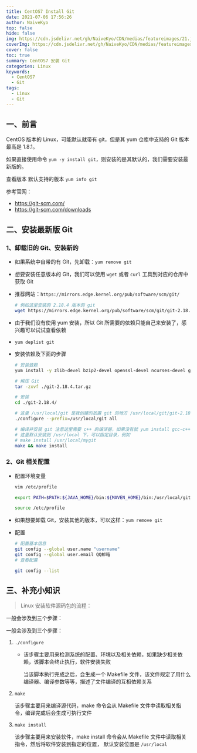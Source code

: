 ```yaml
---
title: CentOS7 Install Git
date: 2021-07-06 17:56:26
author: NaiveKyo
top: false
hide: false
img: https://cdn.jsdelivr.net/gh/NaiveKyo/CDN/medias/featureimages/21.jpg
coverImg: https://cdn.jsdelivr.net/gh/NaiveKyo/CDN/medias/featureimages/21.jpg
cover: false
toc: true
summary: CentOS7 安装 Git
categories: Linux
keywords: 
  - CentOS7
  - Git
tags:
  - Linux
  - Git
---
```




## 一、前言

CentOS 版本的 Linux，可能默认就带有 git，但是其 yum 仓库中支持的 Git 版本最高是 1.8.1。

如果直接使用命令 `yum -y install git`，则安装的是其默认的，我们需要安装最新版的。

查看版本 默认支持的版本 `yum info git`

参考官网：

- https://git-scm.com/
- https://git-scm.com/downloads

## 二、安装最新版 Git

### 1、卸载旧的 Git、安装新的

- 如果系统中自带的有 Git，先卸载：`yum remove git`

- 想要安装任意版本的 Git，我们可以使用 `wget` 或者 `curl` 工具到对应的仓库中获取 Git

- 推荐网站：`https://mirrors.edge.kernel.org/pub/software/scm/git/`

  ```bash
  # 例如这里安装的 2.18.4 版本的 git
  wget https://mirrors.edge.kernel.org/pub/software/scm/git/git-2.18.4.tar.gz
  ```

- 由于我们没有使用 yum 安装，所以 Git 所需要的依赖只能自己来安装了，感兴趣可以试试查看依赖 

- `yum deplist git`

- 安装依赖及下面的步骤

  ```bash
  # 安装依赖
  yum install -y zlib-devel bzip2-devel openssl-devel ncurses-devel gcc perl-ExtUtils-MakeMaker package
  
  # 解压 Git
  tar -zxvf ./git-2.18.4.tar.gz
  
  # 安装
  cd ./git-2.18.4/
  
  # 这里 /usr/local/git 是我创建的放置 git 的地方 /usr/local/git/git-2.18.4
  ./configure --prefix=/usr/local/git all
  
  # 编译并安装 git 注意这里需要 c++ 的编译器，如果没有就 yum install gcc-c++
  # 这里默认安装到 /usr/local 下，可以指定目录，例如
  # make install /usr/local/mygit
  make && make install
  ```

  

### 2、Git 相关配置

- 配置环境变量

  ```bash
  vim /etc/profile
  
  export PATH=$PATH:${JAVA_HOME}/bin:${MAVEN_HOME}/bin:/usr/local/git/bin
  
  source /etc/profile
  ```

- 如果想要卸载 Git，安装其他的版本，可以这样：`yum remove git`

- 配置

  ```bash
  # 配置基本信息
  git config --global user.name "username"
  git config --global user.email QQ邮箱
  # 查看配置
  
  git config --list
  ```

  





## 三、补充小知识

> Linux 安装软件源码包的流程：

一般会涉及到三个步骤：

一般会涉及到三个步骤：

1. `./configure`

   - 该步骤主要用来检测系统的配置、环境以及相关依赖，如果缺少相关依赖，该脚本会终止执行，软件安装失败

     当该脚本执行完成之后，会生成一个 Makefile 文件，该文件规定了用什么编译器、编译参数等等，描述了文件编译的互相依赖关系

2. `make`

   该步骤主要用来编译源代码，make 命令会从 Makefile 文件中读取相关指令，编译完成后会生成可执行文件

3. `make install`

   该步骤主要用来安装软件，make install 命令会从 Makefile 文件中读取相关指令，然后将软件安装到指定的位置， 默认安装位置是 `/usr/local`

